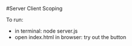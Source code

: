 #Server Client Scoping

To run:
- in terminal: node server.js
- open index.html in browser: try out the button

